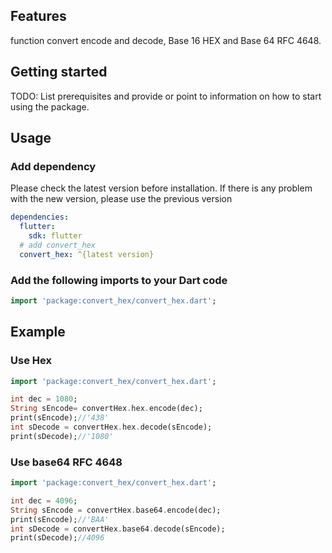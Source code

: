 ## Features
function convert encode and decode, Base 16 HEX and Base 64 RFC 4648.

## Getting started

TODO: List prerequisites and provide or point to information on how to
start using the package.

## Usage

### Add dependency

Please check the latest version before installation.
If there is any problem with the new version, please use the previous version

```yaml
dependencies:
  flutter:
    sdk: flutter
  # add convert_hex
  convert_hex: ^{latest version}
```

### Add the following imports to your Dart code

```dart
import 'package:convert_hex/convert_hex.dart';
```

## Example

### Use Hex
```dart
import 'package:convert_hex/convert_hex.dart';

int dec = 1080;
String sEncode= convertHex.hex.encode(dec);
print(sEncode);//'438'
int sDecode = convertHex.hex.decode(sEncode);
print(sDecode);//'1080'
```

### Use base64 RFC 4648
```dart
import 'package:convert_hex/convert_hex.dart';

int dec = 4096;
String sEncode = convertHex.base64.encode(dec);
print(sEncode);//'BAA'
int sDecode = convertHex.base64.decode(sEncode);
print(sDecode);//4096
```
